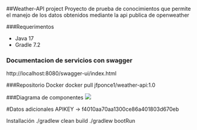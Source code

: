 ##Weather-API project
Proyecto de prueba de conocimientos que permite el manejo de los datos obtenidos mediante la api publica de openweather

###Requerimentos
- Java 17
- Gradle 7.2

### Documentacion de servicios con swagger
http://localhost:8080/swagger-ui/index.html

###Repositorio Docker
docker pull jfponce1/weather-api:1.0

###Diagrama de componentes 
![](../../../Desktop/Screenshot_28.png)


#Datos adicionales
APIKEY -> f4010aa70aa1300ce86a401803d670eb

Installación
./gradlew clean build 
./gradlew bootRun     


